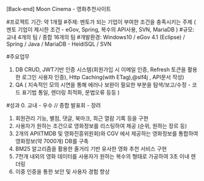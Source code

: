 [Back-end] Moon Cinema - 영화추천사이트

#프로젝트 기간: 약 1개월
#주제: 멘토가 되는 기업이 부여한 조건을 충족시키는 주제
  ( 멘토 기업이 제시한 조건 - eGov, Spring, 복수의 API사용, SVN, MariaDB )
#규모: 교내 4개의 팀 / 종합 16개의 팀
#개발환경: Windows10 / eGov 4.1 (Eclipse) / Spring / Java / MariaDB - HeidiSQL / SVN

#주요업무
1. DB CRUD, JWT기반 인증 시스템(회원가입 시 이메일 인증, Refresh 토큰을 활용한 로그인 사용자 인증), Http Caching(with ETag),@slf4j , API문서 작성)
2. QA ( 지속적인 모의 시연을 통해 에러나 보완이 필요한 부분을  탐색/보고/수정 - 코드 표기법 통일, 렌더링 최적화, 문법오류 등등 )

#성과
0. 교내 - 우수 // 종합 발표회 - 장려
1. 회원관리 기능, 별점, 댓글, 북마크, 최근 열람 기록 등을 구현
2. 사용자가 원하는 조건으로 영화정보를 리스팅하여 제공 (순위, 원하는 장르 등)
3. 2개의 API(TMDB 및 영화진흥위원회)와 CGV 에서 제공하는 영화정보를 통합하여 영화정보(약 7000개) DB를 구축 
4. BM25 알고리즘을 활용한 줄거리 기반 유사한 영화 추천 서비스 구현
5. 7천개 내외의 영화 데이터를 사용자가 원하는 복수의 형태로 가공하여 3초 이내 렌더링  
6. 이중 인증을 통한 보안 및 사용자 경험 향상
